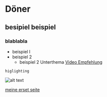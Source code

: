 # Döner
## besipiel beispiel
### blablabla
- beispiel l
- beispiel 2
  - beispiel 2 Unterthema
[Video Empfehlung](https://www.youtube.com/watch?v=eJojC3lSkwg)

`higlighting`

![alt text](http://picsum.photos/400/400/v2/list)

[meine erset seite](meineersteseite.md)
